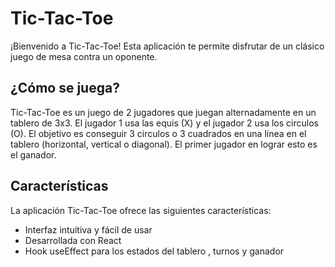 
# Tic-Tac-Toe

¡Bienvenido a Tic-Tac-Toe! Esta aplicación te permite disfrutar de un clásico juego de mesa contra un oponente.

## ¿Cómo se juega?

Tic-Tac-Toe es un juego de 2 jugadores que juegan alternadamente en un tablero de 3x3. El jugador 1 usa las equis (X) y el jugador 2 usa los circulos (O). El objetivo es conseguir 3 circulos o 3 cuadrados en una línea en el tablero (horizontal, vertical o diagonal). El primer jugador en lograr esto es el ganador.

## Características

La aplicación Tic-Tac-Toe ofrece las siguientes características:

* Interfaz intuitiva y fácil de usar
* Desarrollada con React 
* Hook useEffect para los estados del tablero , turnos y ganador
